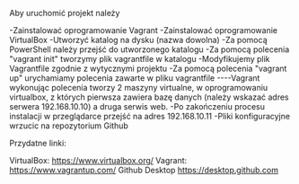 

Aby uruchomić projekt należy

-Zainstalować oprogramowanie Vagrant 
-Zainstalować oprogramowanie VirtualBox 
-Utworzyć katalog na dysku (nazwa dowolna)
-Za pomocą PowerShell należy przejść do utworzonego katalogu
-Za pomocą polecenia "vagrant init" tworzymy plik vagrantfile w katalogu
-Modyfikujemy plik Vagrantfile zgodnie z wytycznymi projektu
-Za pomocą polecenia "vagrant up" urychamiamy polecenia zawarte w pliku vagrantfile
----Vagrant wykonując polecenia tworzy 2 maszyny virtualne, w oprogramowaniu virtualbox,
z których pierwsza zawiera bazę danych (należy wskazać adres serwera 192.168.10.10) a druga serwis web. 
-Po zakończeniu procesu instalacji w przeglądarce przejść na adres 192.168.10.11
-Pliki konfiguracyjne wrzucic na repozytorium Github 

Przydatne linki:

VirtualBox: https://www.virtualbox.org/
Vagrant: https://www.vagrantup.com/
Github Desktop https://desktop.github.com

